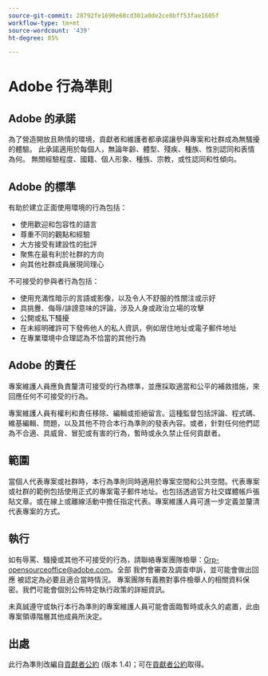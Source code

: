 ```yaml
---
source-git-commit: 28792fe1690e68cd301a0de2ce8bff53fae1605f
workflow-type: tm+mt
source-wordcount: '439'
ht-degree: 85%

---
```

# Adobe 行為準則

## Adobe 的承諾

為了營造開放且熱情的環境，貢獻者和維護者都承諾讓參與專案和社群成為無騷擾的體驗。 此承諾適用於每個人，無論年齡、體型、殘疾、種族、性別認同和表情為何。 無關經驗程度、國籍、個人形象、種族、宗教，或性認同和性傾向。

## Adobe 的標準

有助於建立正面使用環境的行為包括：

* 使用歡迎和包容性的語言
* 尊重不同的觀點和經驗
* 大方接受有建設性的批評
* 聚焦在最有利於社群的方向
* 向其他社群成員展現同理心

不可接受的參與者行為包括：

* 使用充滿性暗示的言語或影像，以及令人不舒服的性關注或示好
* 具挑釁、侮辱/誹謗意味的評論，涉及人身或政治立場的攻擊
* 公開或私下騷擾
* 在未經明確許可下發佈他人的私人資訊，例如居住地址或電子郵件地址
* 在專業環境中合理認為不恰當的其他行為

## Adobe 的責任

專案維護人員應負責釐清可接受的行為標準，並應採取適當和公平的補救措施，來回應任何不可接受的行為。

專案維護人員有權利和責任移除、編輯或拒絕留言。這種監督包括評論、程式碼、維基編輯、問題，以及其他不符合本行為準則的發表內容。或者，針對任何他們認為不合適、具威脅、冒犯或有害的行為，暫時或永久禁止任何貢獻者。

## 範圍

當個人代表專案或社群時，本行為準則同時適用於專案空間和公共空間。代表專案或社群的範例包括使用正式的專案電子郵件地址。也包括透過官方社交媒體帳戶張貼文章。或在線上或離線活動中擔任指定代表。專案維護人員可進一步定義並釐清代表專案的方式。

## 執行

如有辱罵、騷擾或其他不可接受的行為，請聯絡專案團隊檢舉：Grp-opensourceoffice@adobe.com。全部
我們會審查及調查申訴，並可能會做出回應
被認定為必要且適合當時情況。 專案團隊有義務對事件檢舉人的相關資料保密。我們可能會個別公佈特定執行政策的詳細資訊。

未真誠遵守或執行本行為準則的專案維護人員可能會面臨暫時或永久的處置，此由專案領導階層其他成員所決定。

## 出處

此行為準則改編自[貢獻者公約](https://www.contributor-covenant.org/) (版本 1.4)；可在[貢獻者公約](https://www.contributor-covenant.org/version/1/4/code-of-conduct/)取得。
